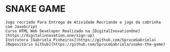 # SNAKE GAME
	Jogo recriado Para Entrega de Atividade Recriando o jogo da cobrinha com JavaScript
	Curso HTML Web Developer Realizado na [DigitalInovationOne](https://digitalinnovation.one/sign-up)
	Instrutora [Gabriela Pinheiros](https://github.com/SpruceGabriela)
	[Repositório Github](https://github.com/SpruceGabriela/snake-the-game)